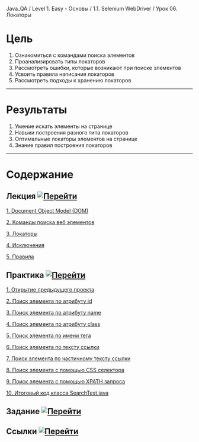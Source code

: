 Java_QA / Level 1. Easy - Основы / 1.1. Selenium WebDriver / Урок 06. Локаторы

# Цель

1. Ознакомиться с командами поиска элементов
2. Проанализировать типы локаторов
3. Рассмотреть ошибки, которые возникают при поиске элементов
4. Усвоить правила написания локаторов
5. Рассмотреть подходы к хранению локаторов

***

# Результаты

1. Умение искать элементы на странице
2. Навыки построения разного типа локаторов 
3. Оптимальные локаторы элементов на странице
4. Знание правил построения локаторов

***

# Содержание

## Лекция [![Перейти](https://img.shields.io/badge/-%D0%9F%D0%B5%D1%80%D0%B5%D0%B9%D1%82%D0%B8-blue)](1.%20Лекция.md)

[1. Document Object Model (DOM)](1.%20Лекция.md#1.-XML,-HTML,-DOM)

[2. Команды поиска веб элементов](1.%20Лекция.md#2.-Команды-поиска-веб-элементов)

[3. Локаторы](1.%20Лекция.md#3.-Локаторы)

[4. Исключения](1.%20Лекция.md#4.-Исключения)

[5. Правила](1.%20Лекция.md#5.-Правила)

## Практика [![Перейти](https://img.shields.io/badge/-%D0%9F%D0%B5%D1%80%D0%B5%D0%B9%D1%82%D0%B8-blue)](2.%20Практика.md)

[1. Открытие предыдущего проекта](2.%20Практика.md#1.-Открытие-предыдущего-проекта)

[2. Поиск элемента по атрибуту id](2.%20Практика.md#2.-Поиск-элемента-по-атрибуту-id)

[3. Поиск элемента по атрибуту name](2.%20Практика.md#3.-Поиск-элемента-по-атрибуту-name)

[4. Поиск элемента по атрибуту class](2.%20Практика.md#4.-Поиск-элемента-по-атрибуту-class)

[5. Поиск элемента по имени тега](2.%20Практика.md#5.-Поиск-элемента-по-имени-тега)

[6. Поиск элемента по тексту ссылки](2.%20Практика.md#6.-Поиск-элемента-по-тексту-ссылки)

[7. Поиск элемента по частичному тексту ссылки](2.%20Практика.md#7.-Поиск-элемента-по-частичному-тексту-ссылки)

[8. Поиск элемента с помощью CSS селектора](2.%20Практика.md#8.-Поиск-элемента-с-помощью-CSS-селектора)

[9. Поиск элемента с помощью XPATH запроса](2.%20Практика.md#9.-Поиск-элемента-с-помощью-XPATH-запроса)

[10. Итоговый код класса SearchTest.java](2.%20Практика.md#10.-Итоговый-код-класса-SearchTest.java)

## Задание [![Перейти](https://img.shields.io/badge/-%D0%9F%D0%B5%D1%80%D0%B5%D0%B9%D1%82%D0%B8-blue)](3.%20Задание.md)

## Ссылки [![Перейти](https://img.shields.io/badge/-%D0%9F%D0%B5%D1%80%D0%B5%D0%B9%D1%82%D0%B8-blue)](4.%20Ссылки.md)
